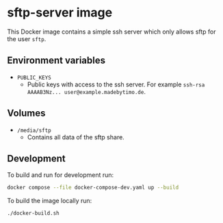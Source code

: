 # sftp-server image

This Docker image contains a simple ssh server which only allows sftp for the user `sftp`.


## Environment variables

- `PUBLIC_KEYS`
    - Public keys with access to the ssh server. For example `ssh-rsa AAAAB3Nz... user@example.madebytimo.de`.


## Volumes

- `/media/sftp`
    - Contains all data of the sftp share.


## Development

To build and run for development run:
```bash
docker compose --file docker-compose-dev.yaml up --build
```

To build the image locally run:
```bash
./docker-build.sh
```